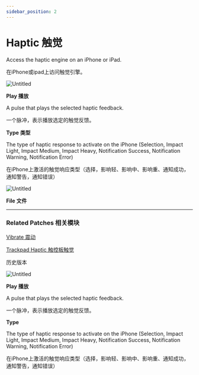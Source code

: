 ```yaml
---
sidebar_position: 2
---
```


# Haptic 触觉

Access the haptic engine on an iPhone or iPad.

在iPhone或ipad上访问触觉引擎。

![Untitled](https://s3.us-west-2.amazonaws.com/secure.notion-static.com/29e9d76c-ae56-4b35-a171-8dfb6600fe32/Untitled.png?X-Amz-Algorithm=AWS4-HMAC-SHA256&X-Amz-Content-Sha256=UNSIGNED-PAYLOAD&X-Amz-Credential=AKIAT73L2G45EIPT3X45%2F20220602%2Fus-west-2%2Fs3%2Faws4_request&X-Amz-Date=20220602T165735Z&X-Amz-Expires=86400&X-Amz-Signature=14bb1d6af7bd5bfaf512091e500454c4753262c7033e3f2456b7780e34d53185&X-Amz-SignedHeaders=host&response-content-disposition=filename%20%3D%22Untitled.png%22&x-id=GetObject)

**Play 播放**

A pulse that plays the selected haptic feedback.

一个脉冲，表示播放选定的触觉反馈。

**Type 类型**

The type of haptic response to activate on the iPhone (Selection, Impact Light, Impact Medium, Impact Heavy, Notification Success, Notification Warning, Notification Error)

在iPhone上激活的触觉响应类型（选择，影响轻、影响中、影响重、通知成功，通知警告，通知错误）

![Untitled](https://s3.us-west-2.amazonaws.com/secure.notion-static.com/3d6fb056-59d8-4768-92b0-6d874a199dd9/Untitled.png?X-Amz-Algorithm=AWS4-HMAC-SHA256&X-Amz-Content-Sha256=UNSIGNED-PAYLOAD&X-Amz-Credential=AKIAT73L2G45EIPT3X45%2F20220602%2Fus-west-2%2Fs3%2Faws4_request&X-Amz-Date=20220602T165744Z&X-Amz-Expires=86400&X-Amz-Signature=e85e3ce13e024c7ff934519943582218bc058a6ce1535b877235e752c31fc044&X-Amz-SignedHeaders=host&response-content-disposition=filename%20%3D%22Untitled.png%22&x-id=GetObject)

**File 文件**

------

### Related Patches 相关模块

[Vibrate 震动](https://www.notion.so/Vibrate-97bf0dd1247c4b09950dec95d1951a02)

[Trackpad Haptic 触控板触觉](https://www.notion.so/Trackpad-Haptic-05b4c9a4ccdc476599da6856baa2ba4f)

历史版本

![Untitled](https://s3.us-west-2.amazonaws.com/secure.notion-static.com/b2d5f031-e6dc-415d-803f-fa20d56dfcac/Untitled.png?X-Amz-Algorithm=AWS4-HMAC-SHA256&X-Amz-Content-Sha256=UNSIGNED-PAYLOAD&X-Amz-Credential=AKIAT73L2G45EIPT3X45%2F20220602%2Fus-west-2%2Fs3%2Faws4_request&X-Amz-Date=20220602T165756Z&X-Amz-Expires=86400&X-Amz-Signature=1e7dce9bde12e4c03480d345390c34496f8eb35f7ae5b6cf7adf0982d1793bb8&X-Amz-SignedHeaders=host&response-content-disposition=filename%20%3D%22Untitled.png%22&x-id=GetObject)

**Play 播放**

A pulse that plays the selected haptic feedback.

一个脉冲，表示播放选定的触觉反馈。

**Type**

The type of haptic response to activate on the iPhone (Selection, Impact Light, Impact Medium, Impact Heavy, Notification Success, Notification Warning, Notification Error)

在iPhone上激活的触觉响应类型（选择，影响轻、影响中、影响重、通知成功，通知警告，通知错误）

